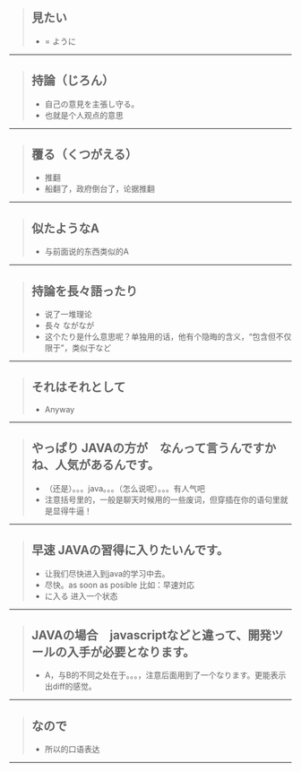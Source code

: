 > ## 見たい
> * = ように
----------

> ## 持論（じろん）
> * 自己の意見を主張し守る。
> * 也就是个人观点的意思
----------

> ## 覆る（くつがえる）
> * 推翻
> * 船翻了，政府倒台了，论据推翻
----------

> ## 似たようなA
> * 与前面说的东西类似的A
----------

> ## 持論を長々語ったり
> * 说了一堆理论
> * 長々 ながなが
> * 这个たり是什么意思呢？单独用的话，他有个隐晦的含义，“包含但不仅限于”，类似于など
----------

> ## それはそれとして
> * Anyway
----------

> ## やっぱり JAVAの方が　なんって言うんですかね、人気があるんです。
> * （还是）。。。java。。。（怎么说呢）。。。有人气吧
> * 注意括号里的，一般是聊天时候用的一些废词，但穿插在你的语句里就是显得牛逼！
----------

> ## 早速 JAVAの習得に入りたいんです。
> * 让我们尽快进入到java的学习中去。
> * 尽快。as soon as posible 比如：早速対応
> * に入る 进入一个状态
----------

> ## JAVAの場合　javascriptなどと違って、開発ツールの入手が必要となります。
> * A，与B的不同之处在于。。。，注意后面用到了一个なります。更能表示出diff的感觉。
----------

> ## なので
> * 所以的口语表达
----------
